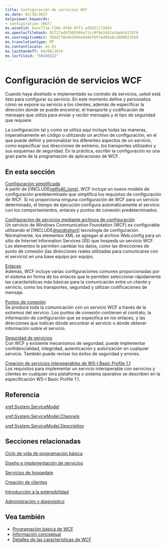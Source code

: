 ```yaml
---
title: Configuración de servicios WCF
ms.date: 03/30/2017
helpviewer_keywords:
- configuration [WCF]
ms.assetid: beac771e-f28e-4f84-9ff1-ad9251c726d3
ms.openlocfilehash: 81727adbf985986a71cc9f9e2d42a1de0cb1fd76
ms.sourcegitcommit: 5b6d778ebb269ee6684fb57ad69a8c28b06235b9
ms.translationtype: MT
ms.contentlocale: es-ES
ms.lasthandoff: 04/08/2019
ms.locfileid: "59156512"
---
```

# <a name="configuring-wcf-services"></a>Configuración de servicios WCF

Cuando haya diseñado e implementado su contrato de servicios, usted está listo para configurar su servicio. En este momento define y personaliza cómo se expone su servicio a los clientes, además de especificar la dirección donde se puede encontrar, el transporte y codificación de mensajes que utiliza para enviar y recibir mensajes y el tipo de seguridad que requiere.  
  
 La configuración tal y como se utiliza aquí incluye todas las maneras, imperativamente en código o utilizando un archivo de configuración, en el que puede definir y personalizar los diferentes aspectos de un servicio, como especificar sus direcciones de extremo, los transportes utilizados y sus esquemas de seguridad. En la práctica, escribir la configuración es una gran parte de la programación de aplicaciones de WCF.  
  
## <a name="in-this-section"></a>En esta sección  
 [Configuración simplificada](../../../docs/framework/wcf/simplified-configuration.md)  
 A partir de [!INCLUDE[netfx40_long](../../../includes/netfx40-long-md.md)], WCF incluye un nuevo modelo de configuración predeterminado que simplifica los requisitos de configuración de WCF. Si no proporciona ninguna configuración de WCF para un servicio determinado, el tiempo de ejecución configura automáticamente el servicio con los comportamientos, enlaces y puntos de conexión predeterminados.  
  
 [Configuración de servicios mediante archivos de configuración](../../../docs/framework/wcf/configuring-services-using-configuration-files.md)  
 Un servicio de Windows Communication Foundation (WCF) es configurable utilizando el [!INCLUDE[dnprdnshort](../../../includes/dnprdnshort-md.md)] tecnología de configuración. Normalmente, los elementos XML se agregan al archivo Web.config para un sitio de Internet Information Services (IIS) que hospeda un servicio WCF. Los elementos le permiten cambiar los datos, como las direcciones de punto de conexión (las direcciones reales utilizadas para comunicarse con el servicio) en una base equipo por equipo.  
  
 [Enlaces](../../../docs/framework/wcf/bindings.md)  
 Además, WCF incluye varias configuraciones comunes proporcionadas por el sistema en forma de los enlaces que le permiten seleccionar rápidamente las características más básicas para la comunicación entre un cliente y servicio, como los transportes, seguridad y utilizan codificaciones de mensaje.  
  
 [Puntos de conexión](../../../docs/framework/wcf/endpoints.md)  
 Se produce toda la comunicación con un servicio WCF a través de la *extremos* del servicio. Los puntos de conexión contienen el contrato, la información de configuración que se especifica en los enlaces, y las direcciones que indican dónde encontrar el servicio o dónde obtener información sobre el servicio.  
  
 [Seguridad de servicios](../../../docs/framework/wcf/securing-services.md)  
 Con WCF y existente mecanismos de seguridad, puede implementar confidencialidad, integridad, autenticación y autorización en cualquier servicio. También puede revisar los éxitos de seguridad y errores.  
  
 [Creación de servicios interoperables de WS-I Basic Profile 1.1](../../../docs/framework/wcf/creating-ws-i-basic-profile-1-1-interoperable-services.md)  
 Los requisitos para implementar un servicio interoperable con servicios y clientes en cualquier otra plataforma o sistema operativo se describen en la especificación WS-I Basic Profile 1.1.  
  
## <a name="reference"></a>Referencia  
 <xref:System.ServiceModel>  
  
 <xref:System.ServiceModel.Channels>  
  
 <xref:System.ServiceModel.Description>  
  
## <a name="related-sections"></a>Secciones relacionadas  
 [Ciclo de vida de programación básica](../../../docs/framework/wcf/basic-programming-lifecycle.md)  
  
 [Diseño e implementación de servicios](../../../docs/framework/wcf/designing-and-implementing-services.md)  
  
 [Servicios de hospedaje](../../../docs/framework/wcf/hosting-services.md)  
  
 [Creación de clientes](../../../docs/framework/wcf/building-clients.md)  
  
 [Introducción a la extensibilidad](../../../docs/framework/wcf/introduction-to-extensibility.md)  
  
 [Administración y diagnóstico](../../../docs/framework/wcf/diagnostics/index.md)  
  
## <a name="see-also"></a>Vea también

- [Programación básica de WCF](../../../docs/framework/wcf/basic-wcf-programming.md)
- [Información conceptual](../../../docs/framework/wcf/conceptual-overview.md)
- [Detalles de las características de WCF](../../../docs/framework/wcf/feature-details/index.md)
